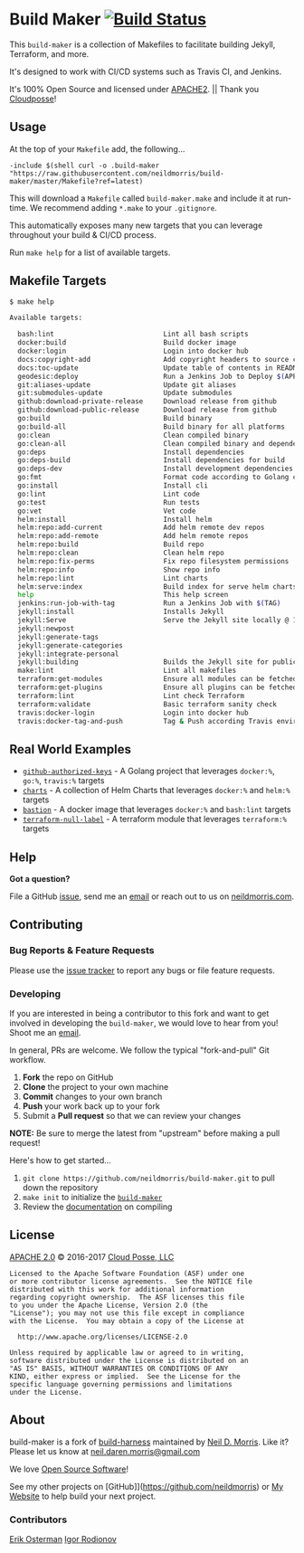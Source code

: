# Build Maker [![Build Status](https://travis-ci.org/neildmorris/build-maker.svg)](https://travis-ci.org/neildmorris/build-maker)

This `build-maker` is a collection of Makefiles to facilitate building Jekyll, Terraform, and more.

It's designed to work with CI/CD systems such as Travis CI, and Jenkins.

It's 100% Open Source and licensed under [APACHE2](LICENSE). || Thank you [Cloudposse](https://github.com/cloudposse)!

## Usage

At the top of your `Makefile` add, the following...

```
-include $(shell curl -o .build-maker "https://raw.githubusercontent.com/neildmorris/build-maker/master/Makefile?ref=latest)
```

This will download a `Makefile` called `build-maker.make` and include it at run-time. We recommend adding `*.make` to your `.gitignore`.

This automatically exposes many new targets that you can leverage throughout your build & CI/CD process.

Run `make help` for a list of available targets.


## Makefile Targets

```bash
$ make help

Available targets:

  bash:lint                           Lint all bash scripts
  docker:build                        Build docker image
  docker:login                        Login into docker hub
  docs:copyright-add                  Add copyright headers to source code
  docs:toc-update                     Update table of contents in README.md
  geodesic:deploy                     Run a Jenkins Job to Deploy $(APP) with $(CANONICAL_TAG)
  git:aliases-update                  Update git aliases
  git:submodules-update               Update submodules
  github:download-private-release     Download release from github
  github:download-public-release      Download release from github
  go:build                            Build binary
  go:build-all                        Build binary for all platforms
  go:clean                            Clean compiled binary
  go:clean-all                        Clean compiled binary and dependency
  go:deps                             Install dependencies
  go:deps-build                       Install dependencies for build
  go:deps-dev                         Install development dependencies
  go:fmt                              Format code according to Golang convention
  go:install                          Install cli
  go:lint                             Lint code
  go:test                             Run tests
  go:vet                              Vet code
  helm:install                        Install helm
  helm:repo:add-current               Add helm remote dev repos
  helm:repo:add-remote                Add helm remote repos
  helm:repo:build                     Build repo
  helm:repo:clean                     Clean helm repo
  helm:repo:fix-perms                 Fix repo filesystem permissions
  helm:repo:info                      Show repo info
  helm:repo:lint                      Lint charts
  helm:serve:index                    Build index for serve helm charts
  help                                This help screen
  jenkins:run-job-with-tag            Run a Jenkins Job with $(TAG)
  jekyll:install                      Installs Jekyll
  jekyll:Serve                        Serve the Jekyll site locally @ 127.0.0.1:4000
  jekyll:newpost                      
  jekyll:generate-tags
  jekyll:generate-categories
  jekyll:integrate-personal
  jekyll:building                     Builds the Jekyll site for publication
  make:lint                           Lint all makefiles
  terraform:get-modules               Ensure all modules can be fetched
  terraform:get-plugins               Ensure all plugins can be fetched
  terraform:lint                      Lint check Terraform
  terraform:validate                  Basic terraform sanity check
  travis:docker-login                 Login into docker hub
  travis:docker-tag-and-push          Tag & Push according Travis environment variables
```


## Real World Examples

- [`github-authorized-keys`](https://github.com/cloudposse/github-authorized-keys/) - A Golang project that leverages `docker:%`, `go:%`, `travis:%` targets
- [`charts`](https://github.com/cloudposse/charts/) - A collection of Helm Charts that leverages `docker:%` and `helm:%` targets
- [`bastion`](https://github.com/cloudposse/bastion/) - A docker image that leverages `docker:%` and `bash:lint` targets
- [`terraform-null-label`](https://github.com/cloudposse/terraform-null-label/) - A terraform module that leverages `terraform:%` targets

## Help

**Got a question?**

File a GitHub [issue](https://github.com/neildmorris/build-maker/issues), send me an [email](mailto:neil.daren.morris@gmail.com) or reach out to us on [neildmorris.com](https://neildmorris.com).

## Contributing

### Bug Reports & Feature Requests

Please use the [issue tracker](https://github.com/neildmorris/build-maker/issues) to report any bugs or file feature requests.

### Developing

If you are interested in being a contributor to this fork and want to get involved in developing the `build-maker`, we would love to hear from you! Shoot me an [email](mailto:neil.daren.morris@gmail.com).

In general, PRs are welcome. We follow the typical "fork-and-pull" Git workflow.

 1. **Fork** the repo on GitHub
 2. **Clone** the project to your own machine
 3. **Commit** changes to your own branch
 4. **Push** your work back up to your fork
 5. Submit a **Pull request** so that we can review your changes

**NOTE:** Be sure to merge the latest from "upstream" before making a pull request!

Here's how to get started...

1. `git clone https://github.com/neildmorris/build-maker.git` to pull down the repository
2. `make init` to initialize the [`build-maker`](https://github.com/neildmorris/build-maker/)
3. Review the [documentation](docs/) on compiling

## License

[APACHE 2.0](LICENSE) © 2016-2017 [Cloud Posse, LLC](https://neildmorris.com)

    Licensed to the Apache Software Foundation (ASF) under one
    or more contributor license agreements.  See the NOTICE file
    distributed with this work for additional information
    regarding copyright ownership.  The ASF licenses this file
    to you under the Apache License, Version 2.0 (the
    "License"); you may not use this file except in compliance
    with the License.  You may obtain a copy of the License at

      http://www.apache.org/licenses/LICENSE-2.0

    Unless required by applicable law or agreed to in writing,
    software distributed under the License is distributed on an
    "AS IS" BASIS, WITHOUT WARRANTIES OR CONDITIONS OF ANY
    KIND, either express or implied.  See the License for the
    specific language governing permissions and limitations
    under the License.

## About

build-maker is a fork of [build-harness](https://github.com/cloudposse/build-harness) maintained by [Neil D. Morris](https://neildmorris.com). Like it? Please let us know at <neil.daren.morris@gmail.com>

We love [Open Source Software](https://github.com/neildmorris/)!

See my other projects on [GitHub]](https://github.com/neildmorris) or [My Website](https://neildmorris.com) to help build your next project.

  [website]: http://neildmorris.com/
  [community]: https://github.com/neildmorris/
  [get in touch]: http://neildmorris.com/contact/

### Contributors

[Erik Osterman](https://github.com/osterman/)
[Igor Rodionov](https://github.com/goruha/)
